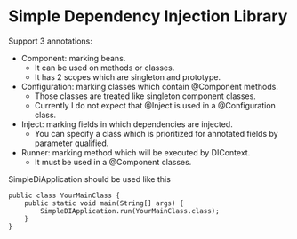 # Simple Dependency Injection Library
Support 3 annotations:
* Component: marking beans. 
  * It can be used on methods or classes. 
  * It has 2 scopes which are singleton and prototype.
* Configuration: marking classes which contain @Component methods. 
  * Those classes are treated like singleton component classes.
  * Currently I do not expect that @Inject is used in a @Configuration class. 
* Inject: marking fields in which dependencies are injected. 
  * You can specify a class which is prioritized for annotated fields by parameter qualified.
* Runner: marking method which will be executed by DIContext. 
  * It must be used in a @Component classes.

SimpleDiApplication should be used like this
```
public class YourMainClass {
    public static void main(String[] args) {
        SimpleDIApplication.run(YourMainClass.class);
    }
}
```